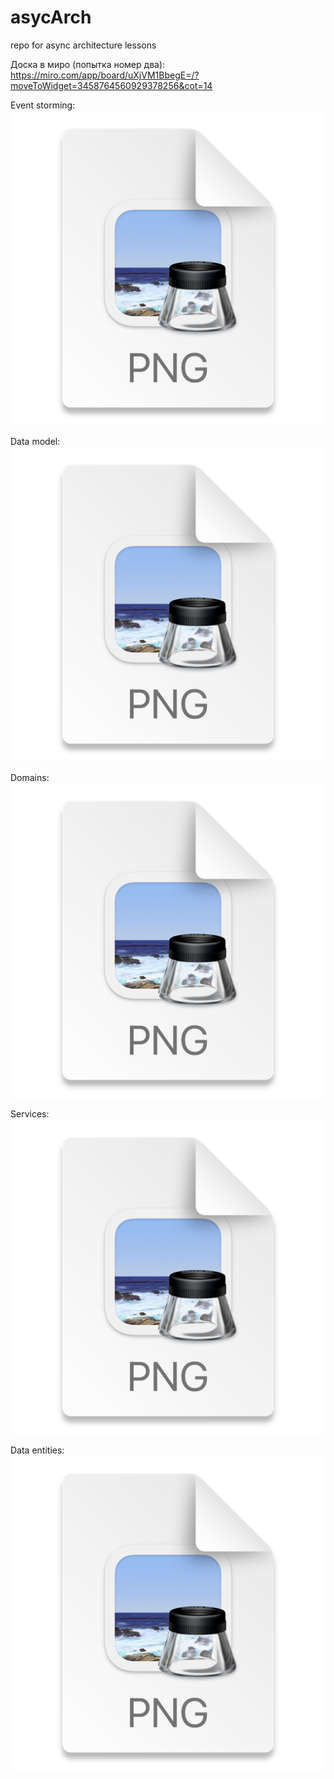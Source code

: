 # asycArch
repo for async architecture lessons

Доска в миро (попытка номер два):
https://miro.com/app/board/uXjVM1BbegE=/?moveToWidget=3458764560929378256&cot=14

Event storming:
![img.png](img.png)

Data model:
![img_1.png](img_1.png)

Domains:
![img_2.png](img_2.png)

Services:
![img_3.png](img_3.png)

Data entities:
![img_4.png](img_4.png)
